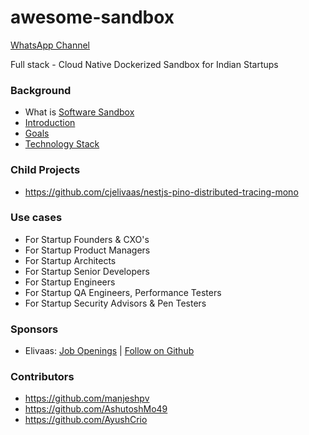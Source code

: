 # awesome-sandbox

[WhatsApp Channel](https://whatsapp.com/channel/0029VaBiBTP4NVibK7ejAs14)

Full stack - Cloud Native Dockerized Sandbox for Indian Startups


### Background
- What is [Software Sandbox](https://www.techopedia.com/definition/27681/sandbox-software-testing)
- [Introduction](https://github.com/manjeshpv/awesome-sandbox/blob/main/docs/readme.md)
- [Goals](https://github.com/manjeshpv/awesome-sandbox/blob/main/docs/goals.md)
- [Technology Stack](https://github.com/manjeshpv/awesome-sandbox/blob/main/docs/tech-stack.md)

### Child Projects
- https://github.com/cjelivaas/nestjs-pino-distributed-tracing-mono

### Use cases
- For Startup Founders & CXO's
- For Startup Product Managers
- For Startup Architects
- For Startup Senior Developers
- For Startup Engineers
- For Startup QA Engineers, Performance Testers
- For Startup Security Advisors & Pen Testers

### Sponsors
- Elivaas: [Job Openings](https://www.instahyre.com/jobs-at-elivaas/) | [Follow on Github](https://github.com/elivaasd)


### Contributors
- https://github.com/manjeshpv
- https://github.com/AshutoshMo49
- https://github.com/AyushCrio
